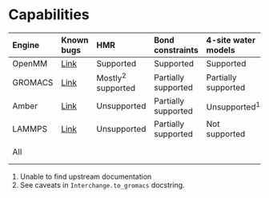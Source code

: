 # Capabilities

| Engine | Known bugs | HMR | Bond constraints | 4-site water models | 5-site water models | Virtual sites on ligands | Proteins | Nucleic acids | Lipids | Carbohydrates |
|:--|:--|:--|:--|:--|:--|:--|:--|:--|:--|:--|
| OpenMM | [Link](https://github.com/openforcefield/openff-interchange/issues?q=is%3Aissue+is%3Aopen+label%3Aopenmm+label%3Abug) | Supported | Supported | Supported | Supported | Supported | Supported |
| GROMACS | [Link](https://github.com/openforcefield/openff-interchange/issues?q=is%3Aissue+is%3Aopen+label%3Agromacs+label%3Abug) | Mostly<sup>2</sup> supported | Partially supported | Partially supported | Supported | Partially supported | Supported |
| Amber | [Link](https://github.com/openforcefield/openff-interchange/issues?q=is%3Aissue+is%3Aopen+label%3Aamber+label%3Abug) | Unsupported | Partially supported | Unsupported<sup>1</sup> | Unsupported<sup>1</sup> | Unsupported<sup>1</sup> | Supported |
| LAMMPS | [Link](https://github.com/openforcefield/openff-interchange/issues?q=is%3Aissue+is%3Aopen+label%3Alammps+label%3Abug) | Unsupported | Partially supported | Not supported | Not supported | Not supported | Not tested |
| All | | | | | | | <td colspan=3>No available SMIRNOFF force fields |

1. Unable to find upstream documentation
2. See caveats in `Interchange.to_gromacs` docstring.
